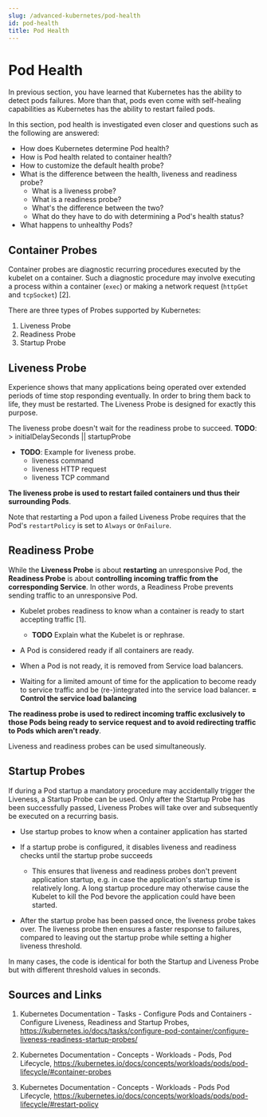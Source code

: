 ```yaml
---
slug: /advanced-kubernetes/pod-health
id: pod-health
title: Pod Health
---
```



# Pod Health

In previous section, you have learned that Kubernetes has the ability to detect pods failures.
More than that, pods even come with self-healing capabilities as Kubernetes has the ability to restart failed pods.

In this section, pod health is investigated even closer and questions such as the following are answered:

* How does Kubernetes determine Pod health?
* How is Pod health related to container health?
* How to customize the default health probe?
* What is the difference between the health, liveness and readiness probe?
    * What is a liveness probe?
    * What is a readiness probe?
    * What's the difference between the two?
    * What do they have to do with determining a Pod's health status?
* What happens to unhealthy Pods?



## Container Probes

Container probes are diagnostic recurring procedures executed by the kubelet on a container. Such a diagnostic procedure may involve executing a process within a container (`exec`) or making a network request (`httpGet` and `tcpSocket`) [2].

There are three types of Probes supported by Kubernetes:

1. Liveness Probe
2. Readiness Probe
3. Startup Probe

## Liveness Probe

Experience shows that many applications being operated over extended periods of time stop responding eventually. In order to bring them back to life, they must be restarted. The Liveness Probe is designed for exactly this purpose.

The liveness probe doesn't wait for the readiness probe to succeed. **TODO**: > initialDelaySeconds || startupProbe

* **TODO**: Example for liveness probe.
    * liveness command
    * liveness HTTP request
    * liveness TCP command

**The liveness probe is used to restart failed containers und thus their surrounding Pods**.

Note that restarting a Pod upon a failed Liveness Probe requires that the Pod's `restartPolicy` is set to `Always` or `OnFailure`.

## Readiness Probe

While the **Liveness Probe** is about **restarting** an unresponsive Pod, the **Readiness Probe** is about **controlling incoming traffic from the corresponding Service**. In other words, a Readiness Probe prevents sending traffic to an unresponsive Pod.

* Kubelet probes readiness to know whan a container is ready to start accepting traffic [1].
    * **TODO** Explain what the Kubelet is or rephrase.
* A Pod is considered ready if all containers are ready.
* When a Pod is not ready, it is removed from Service load balancers.

* Waiting for a limited amount of time for the application to become ready to service traffic and be (re-)integrated into the service load balancer. 
**= Control the service load balancing**

**The readiness probe is used to redirect incoming traffic exclusively to those Pods being ready to service request and to avoid redirecting traffic to Pods which aren't ready**.

Liveness and readiness probes can be used simultaneously.

## Startup Probes

If during a Pod startup a mandatory procedure may accidentally trigger the Liveness, a Startup Probe can be used. Only after the Startup Probe has been successfully passed, Liveness Probes will take over and subsequently be executed on a recurring basis.


* Use startup probes to know when a container application has started
* If a startup probe is configured, it disables liveness and readiness checks until the startup probe succeeds
    * This ensures that liveness and readiness probes don't prevent  application startup, e.g. in case the application's startup time is relatively long. A long startup procedure may otherwise cause the Kubelet to kill the Pod bevore the application could have been started.

* After the startup probe has been passed once, the liveness probe takes over. The liveness probe then ensures a faster response to failures, compared to leaving out the startup probe while setting a higher liveness threshold.

In many cases, the code is identical for both the Startup and Liveness Probe but with different threshold values in seconds.

## Sources and Links

1. Kubernetes Documentation - Tasks - Configure Pods and Containers - Configure Liveness, Readiness and Startup Probes, https://kubernetes.io/docs/tasks/configure-pod-container/configure-liveness-readiness-startup-probes/

2. Kubernetes Documentation - Concepts - Workloads - Pods,
Pod Lifecycle, https://kubernetes.io/docs/concepts/workloads/pods/pod-lifecycle/#container-probes

3. Kubernetes Documentation - Concepts - Workloads - Pods Pod Lifecycle, https://kubernetes.io/docs/concepts/workloads/pods/pod-lifecycle/#restart-policy